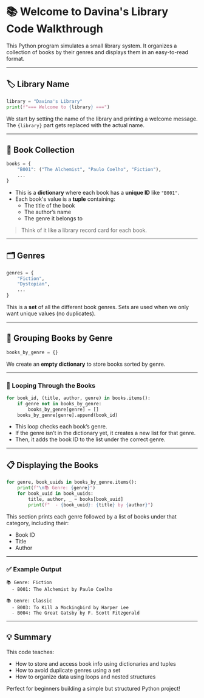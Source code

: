 # 📚 Welcome to Davina's Library Code Walkthrough

This Python program simulates a small library system. It organizes a collection of books by their genres and displays them in an easy-to-read format.

---

## 🏷️ Library Name

```python
library = "Davina's Library"
print(f"=== Welcome to {library} ===")
```

We start by setting the name of the library and printing a welcome message. The `{library}` part gets replaced with the actual name.

---

## 📖 Book Collection

```python
books = {
    "B001": ("The Alchemist", "Paulo Coelho", "Fiction"),
    ...
}
```

- This is a **dictionary** where each book has a **unique ID** like `"B001"`.
- Each book's value is a **tuple** containing:
  - The title of the book
  - The author’s name
  - The genre it belongs to

> Think of it like a library record card for each book.

---

## 🗂️ Genres

```python
genres = {
    "Fiction",
    "Dystopian",
    ...
}
```

This is a **set** of all the different book genres. Sets are used when we only want unique values (no duplicates).

---

## 🧩 Grouping Books by Genre

```python
books_by_genre = {}
```

We create an **empty dictionary** to store books sorted by genre.

---

### 🔄 Looping Through the Books

```python
for book_id, (title, author, genre) in books.items():
    if genre not in books_by_genre:
        books_by_genre[genre] = []
    books_by_genre[genre].append(book_id)
```

- This loop checks each book’s genre.
- If the genre isn’t in the dictionary yet, it creates a new list for that genre.
- Then, it adds the book ID to the list under the correct genre.

---

## 📋 Displaying the Books

```python
for genre, book_uuids in books_by_genre.items():
    print(f"\n📚 Genre: {genre}")
    for book_uuid in book_uuids:
        title, author, _ = books[book_uuid]
        print(f"  - {book_uuid}: {title} by {author}")
```

This section prints each genre followed by a list of books under that category, including their:

- Book ID
- Title
- Author

---

### ✅ Example Output

```
📚 Genre: Fiction
  - B001: The Alchemist by Paulo Coelho

📚 Genre: Classic
  - B003: To Kill a Mockingbird by Harper Lee
  - B004: The Great Gatsby by F. Scott Fitzgerald
```

---

## 💡 Summary

This code teaches:

- How to store and access book info using dictionaries and tuples
- How to avoid duplicate genres using a set
- How to organize data using loops and nested structures

Perfect for beginners building a simple but structured Python project!
